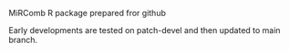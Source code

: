 MiRComb R package prepared fror github

Early developments are tested on patch-devel and then updated to main branch.